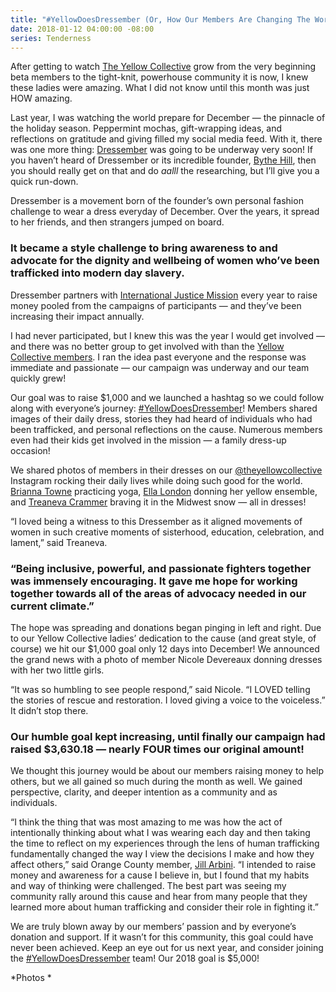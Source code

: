 ```yaml
---
title: "#YellowDoesDressember (Or, How Our Members Are Changing The World)"
date: 2018-01-12 04:00:00 -08:00
series: Tenderness
---
```


After getting to watch [The Yellow Collective](https://yellowco.co/membership/) grow from the very beginning beta members to the tight-knit, powerhouse community it is now, I knew these ladies were amazing. What I did not know until this month was just HOW amazing.

Last year, I was watching the world prepare for December — the pinnacle of the holiday season. Peppermint mochas, gift-wrapping ideas, and reflections on gratitude and giving filled my social media feed. With it, there was one more thing: [Dressember](http://www.dressember.org/) was going to be underway very soon! If you haven’t heard of Dressember or its incredible founder, [Bythe Hill](https://www.instagram.com/blythehill/), then you should really get on that and do _aalll_ the researching, but I’ll give you a quick run-down.

Dressember is a movement born of the founder’s own personal fashion challenge to wear a dress everyday of December. Over the years, it spread to her friends, and then strangers jumped on board.

### It became a style challenge to bring awareness to and advocate for the dignity and wellbeing of women who’ve been trafficked into modern day slavery. 

Dressember partners with [International Justice Mission](https://www.ijm.org/) every year to raise money pooled from the campaigns of participants — and they’ve been increasing their impact annually.

I had never participated, but I knew this was the year I would get involved — and there was no better group to get involved with than the [Yellow Collective members](https://yellowco.co/membership/). I ran the idea past everyone and the response was immediate and passionate — our campaign was underway and our team quickly grew!

Our goal was to raise $1,000 and we launched a hashtag so we could follow along with everyone’s journey: [#YellowDoesDressember](https://www.instagram.com/explore/tags/yellowdoesdressember/)! Members shared images of their daily dress, stories they had heard of individuals who had been trafficked, and personal reflections on the cause. Numerous members even had their kids get involved in the mission — a family dress-up occasion!

We shared photos of members in their dresses on our [@theyellowcollective](https://www.instagram.com/theyellowcollective/) Instagram rocking their daily lives while doing such good for the world. [Brianna Towne](https://www.instagram.com/briannatowne/) practicing yoga, [Ella London](https://www.instagram.com/ellalondon/) donning her yellow ensemble, and [Treaneva Crammer](https://www.instagram.com/crammeret/) braving it in the Midwest snow — all in dresses!

“I loved being a witness to this Dressember as it aligned movements of women in such creative moments of sisterhood, education, celebration, and lament,” said Treaneva. 

### “Being inclusive, powerful, and passionate fighters together was immensely encouraging. It gave me hope for working together towards all of the areas of advocacy needed in our current climate.”

The hope was spreading and donations began pinging in left and right. Due to our Yellow Collective ladies’ dedication to the cause (and great style, of course) we hit our $1,000 goal only 12 days into December! We announced the grand news with a photo of member Nicole Devereaux donning dresses with her two little girls.

“It was so humbling to see people respond,” said Nicole. “I LOVED telling the stories of rescue and restoration. I loved giving a voice to the voiceless.” It didn’t stop there. 

### Our humble goal kept increasing, until finally our campaign had raised $3,630.18 — nearly FOUR times our original amount!

We thought this journey would be about our members raising money to help others, but we all gained so much during the month as well. We gained perspective, clarity, and deeper intention as a community and as individuals.

“I  think the thing that was most amazing to me was how the act of intentionally thinking about what I was wearing each day and then taking the time to reflect on my experiences through the lens of human trafficking fundamentally changed the way I view the decisions I make and how they affect others,” said Orange County member, [Jill Arbini](https://www.instagram.com/jillarbini/). “I intended to raise money and awareness for a cause I believe in, but I found that my habits and way of thinking were challenged. The best part was seeing my community rally around this cause and hear from many people that they learned more about human trafficking and consider their role in fighting it.”

We are truly blown away by our members’ passion and by everyone’s donation and support. If it wasn’t for this community, this goal could have never been achieved. Keep an eye out for us next year, and consider joining the [#YellowDoesDressember](https://www.instagram.com/explore/tags/yellowdoesdressember/) team! Our 2018 goal is $5,000!

*Photos *